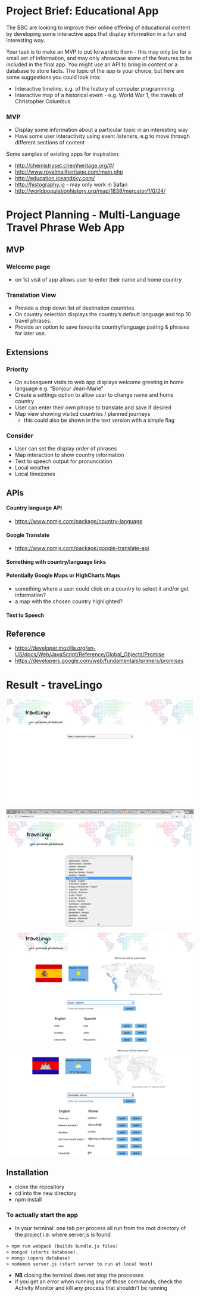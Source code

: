 
# Project Brief: Educational App

The BBC are looking to improve their online offering of educational content by developing some interactive apps that display information in a fun and interesting way.

Your task is to make an MVP to put forward to them - this may only be for a small set of information, and may only showcase some of the features to be included in the final app. You might use an API to bring in content or a database to store facts. The topic of the app is your choice, but here are some suggestions you could look into:

- Interactive timeline, e.g. of the history of computer programming
- Interactive map of a historical event - e.g. World War 1, the travels of Christopher Columbus

### MVP

- Display some information about a particular topic in an interesting way
- Have some user interactivity using event listeners, e.g to move through different sections of content

Some samples of existing apps for inspiration:

- http://chemistryset.chemheritage.org/#/
- http://www.royalmailheritage.com/main.php
- http://education.iceandsky.com/
- http://histography.io - may only work in Safari
- http://worldpopulationhistory.org/map/1838/mercator/1/0/24/


# Project Planning - Multi-Language Travel Phrase Web App


## MVP

### Welcome page
 - on 1st visit of app allows user to enter their name and home country

### Translation View
- Provide a drop down list of destination countries.  
- On country selection displays the country’s default language and top 10 travel phrases.
- Provide an option to save favourite country/language pairing & phrases for later use.


## Extensions

### Priority
- On subsequent visits to web app displays welcome greeting in home language e.g. “Bonjour Jean-Marie”
- Create a settings option to allow user to change name and home country
- User can enter their own phrase to translate and save if desired
- Map view showing visited countries / planned journeys
  - this could also be shown in the text version with a simple flag

### Consider
- User can set the display order of phrases
- Map interaction to show country information
- Text to speech output for pronunciation
- Local weather
- Local timezones


## APIs

#### Country language API
-  https://www.npmjs.com/package/country-language

#### Google Translate
- https://www.npmjs.com/package/google-translate-api

#### Something with country/language links

#### Potentially Google Maps or HighCharts Maps
- something where a user could click on a country to select it and/or get information?
- a map with the chosen country highlighted?

#### Text to Speech

## Reference
- https://developer.mozilla.org/en-US/docs/Web/JavaScript/Reference/Global_Objects/Promise
- https://developers.google.com/web/fundamentals/primers/promises

# Result - traveLingo

![Initial Splash Screen](./images/front_page.png)

![Selecting a Destination Country](./images/dropdown.png)

![Translation to Spanish / Spain Info](./images/spain.png)

![Translation to Khmer / Cambodia Info](./images/cambodia.png)

## Installation

- clone the repository
- cd into the new directory
- npm install

### To actually start the app

- In your terminal: one tab per process all run from the root directory of the project i.e. where server.js is found

```
> npm run webpack (builds bundle.js files)
> mongod (starts database).
> mongo (opens database)
> nodemon server.js (start server to run at local host)
```

- **NB** closing the terminal does not stop the processes
- if you get an error when running any of those commands, check the Activity Monitor and kill any process that shouldn't be running
